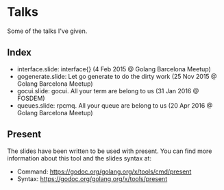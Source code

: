 # Talks

Some of the talks I've given.

## Index

* interface.slide: interface{} (4 Feb 2015 @ Golang Barcelona Meetup)
* gogenerate.slide: Let go generate to do the dirty work (25 Nov 2015 @ Golang Barcelona Meetup)
* gocui.slide: gocui. All your term are belong to us (31 Jan 2016 @ FOSDEM)
* queues.slide: rpcmq. All your queue are belong to us (20 Apr 2016 @ Golang Barcelona Meetup)

## Present

The slides have been written to be used with present. You can find more
information about this tool and the slides syntax at:

* Command: https://godoc.org/golang.org/x/tools/cmd/present
* Syntax: https://godoc.org/golang.org/x/tools/present
